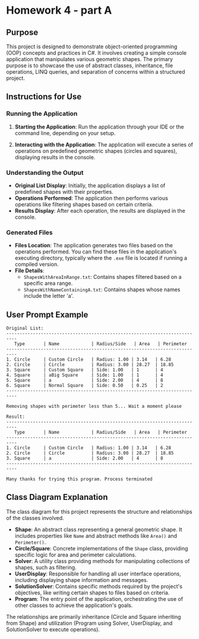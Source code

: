 ﻿
# Homework 4 - part A

## Purpose

This project is designed to demonstrate object-oriented programming (OOP) concepts and practices in C#. It involves creating a simple console application that manipulates various geometric shapes. The primary purpose is to showcase the use of abstract classes, inheritance, file operations, LINQ queries, and separation of concerns within a structured project.

## Instructions for Use

### Running the Application

1. **Starting the Application**: Run the application through your IDE or the command line, depending on your setup.

2. **Interacting with the Application**: The application will execute a series of operations on predefined geometric shapes (circles and squares), displaying results in the console.

### Understanding the Output

- **Original List Display**: Initially, the application displays a list of predefined shapes with their properties.
- **Operations Performed**: The application then performs various operations like filtering shapes based on certain criteria.
- **Results Display**: After each operation, the results are displayed in the console.

### Generated Files

- **Files Location**: The application generates two files based on the operations performed. You can find these files in the application's executing directory, typically where the `.exe` file is located if running a compiled version.
- **File Details**:
  - `ShapesWithAreaInRange.txt`: Contains shapes filtered based on a specific area range.
  - `ShapesWithNameContainingA.txt`: Contains shapes whose names include the letter 'a'.

## User Prompt Example

```
Original List:
--------------------------------------------------------------------------
   Type       | Name            | Radius/Side   | Area   | Perimeter
--------------------------------------------------------------------------
1. Circle     | Custom Circle   | Radius: 1.00 | 3.14   | 6.28
2. Circle     | Circle          | Radius: 3.00 | 28.27  | 18.85
3. Square     | Custom Square   | Side: 1.00   | 1      | 4
4. Square     | aBig Square     | Side: 1.00   | 1      | 4
5. Square     | a               | Side: 2.00   | 4      | 8
6. Square     | Normal Square   | Side: 0.50   | 0.25   | 2
--------------------------------------------------------------------------

Removing shapes with perimeter less than 5... Wait a moment please

Result:
--------------------------------------------------------------------------
   Type       | Name            | Radius/Side   | Area   | Perimeter
--------------------------------------------------------------------------
1. Circle     | Custom Circle   | Radius: 1.00 | 3.14   | 6.28
2. Circle     | Circle          | Radius: 3.00 | 28.27  | 18.85
3. Square     | a               | Side: 2.00   | 4      | 8
--------------------------------------------------------------------------

Many thanks for trying this program. Process terminated
```

## Class Diagram Explanation

The class diagram for this project represents the structure and relationships of the classes involved.

- **Shape**: An abstract class representing a general geometric shape. It includes properties like `Name` and abstract methods like `Area()` and `Perimeter()`.
- **Circle/Square**: Concrete implementations of the `Shape` class, providing specific logic for area and perimeter calculations.
- **Solver**: A utility class providing methods for manipulating collections of shapes, such as filtering.
- **UserDisplay**: Responsible for handling all user interface operations, including displaying shape information and messages.
- **SolutionSolver**: Contains specific methods required by the project's objectives, like writing certain shapes to files based on criteria.
- **Program**: The entry point of the application, orchestrating the use of other classes to achieve the application's goals.

The relationships are primarily inheritance (Circle and Square inheriting from Shape) and utilization (Program using Solver, UserDisplay, and SolutionSolver to execute operations).

